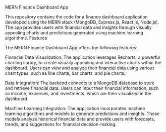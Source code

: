 MERN Finance Dashboard App

This repository contains the code for a finance dashboard application developed using the MERN stack (MongoDB, Express.js, React.js, Node.js). The app provides users with financial data and insights through visually appealing charts and predictions generated using machine learning algorithms.
Features

The MERN Finance Dashboard App offers the following features:

Financial Data Visualization: The application leverages Recharts, a powerful charting library, to create visually appealing and interactive charts within the dashboard. Users can view and analyze their financial data using various chart types, such as line charts, bar charts, and pie charts.

Data Integration: The backend connects to a MongoDB database to store and retrieve financial data. Users can input their financial information, such as income, expenses, and investments, which are then visualized in the dashboard.

Machine Learning Integration: The application incorporates machine learning algorithms and models to generate predictions and insights. These models analyze historical financial data and provide users with forecasts, trends, and suggestions for financial decision-making.

